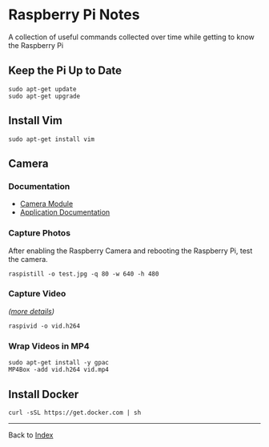 # Raspberry Pi Notes

A collection of useful commands collected over time while getting to know the Raspberry Pi

## Keep the Pi Up to Date

```
sudo apt-get update
sudo apt-get upgrade
```

## Install Vim

```
sudo apt-get install vim
```

## Camera

### Documentation
* [Camera Module](https://www.raspberrypi.org/documentation/hardware/camera/README.md)
* [Application Documentation](https://www.raspberrypi.org/documentation/raspbian/applications/camera.md)

### Capture Photos

After enabling the Raspberry Camera and rebooting the Raspberry Pi, test the camera.

```
raspistill -o test.jpg -q 80 -w 640 -h 480
```

### Capture Video
*([more details](https://www.raspberrypi.org/documentation/usage/camera/raspicam/raspivid.md))*

```
raspivid -o vid.h264
```

### Wrap Videos in MP4

```
sudo apt-get install -y gpac
MP4Box -add vid.h264 vid.mp4
````

## Install Docker

```
curl -sSL https://get.docker.com | sh
```

<hr>

Back to [Index](./index.md)
